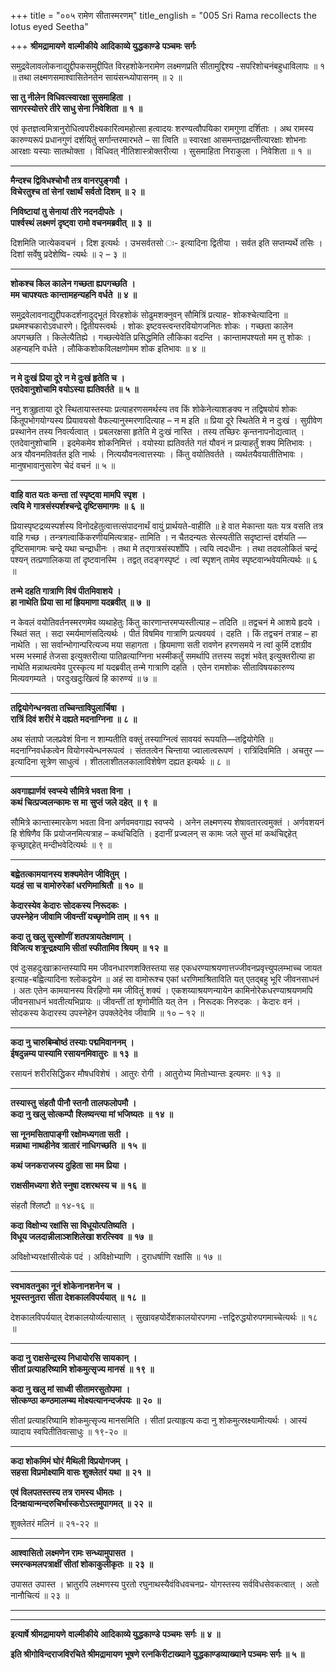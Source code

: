 +++
title = "००५ रामेण सीतास्मरणम्"
title_english = "005 Sri Rama recollects the lotus eyed Seetha"

+++
**श्रीमद्रामायणे** **वाल्मीकीये** **आदिकाव्ये युद्धकाण्डे** **पञ्चमः** **सर्गः**

समुद्रवेलावलोकनाद्युद्दीपकसमुद्दीपित विरहशोकेनरामेण लक्ष्मणप्रति सीतामुद्दिश्य -सपरिशोचनंबहुधाविलापः ॥ १ ॥ तथा लक्ष्मणसमाश्वासितेनतेन सायंसन्ध्योपासनम् ॥ २ ॥

**सा तु नीलेन विधिवत्स्वारक्षा सुसमाहिता** **।  
सागरस्योत्तरे तीरे साधु सेना निवेशिता** **॥** **१** **॥**

एवं कृतज्ञत्वमित्रानुरोधित्वपरीक्ष्यकारित्वमहोत्सा हत्वादयः शरण्यत्वौपयिका रामगुणा दर्शिताः । अथ रामस्य कारुण्यरूपं प्रधानगुणं दर्शयितुं सर्गान्तरमारभते – सा त्विति ॥ स्वारक्षा आसमन्ताद्रक्षन्तीत्यारक्षाः शोभनाः आरक्षाः यस्याः सातथोक्ता । विधिवत् नीतिशास्त्रोक्तरीत्या । सुसमाहिता निराकुला । निवेशिता ॥ १ ॥

****

**मैन्दश्च द्विविधश्चोभौ तत्र वानरपुङ्गवौ** **।  
विचेरतुश्च तां सेनां रक्षार्थं सर्वतो दिशम्** **॥** **२** **॥**

**निविष्टायां तु सेनायां तीरे नदनदीपतेः** **।  
पार्श्वस्थं लक्ष्मणं दृष्ट्वा रामो वचनमब्रवीत्** **॥** **३** **॥**

दिशमिति जात्येकवचनं । दिश इत्यर्थः । उभसर्वतसो ः- इत्यादिना द्वितीया । सर्वत इति सप्तम्यर्थे तसिः । दिशां सर्वेषु प्रदेशेष्वि- त्यर्थः ॥ २ – ३ ॥

****

**शोकश्च किल कालेन गच्छता ह्यपगच्छति** **।  
मम चापश्यतः कान्तामहन्यहनि वर्धते** **॥** **४** **॥**

समुद्रवेलावनाद्युद्दीपकदर्शनादुद्भूतं विरहशोकं सोढुमशक्नुवन् सौमित्रिं प्रत्याह- शोकश्चेत्यादिना ॥ प्रथमश्चकारोऽवधारणे। द्वितीयस्त्वर्थः । शोकः इष्टवस्त्वन्तरवियोगजनितः शोकः । गच्छता कालेन अपगच्छति । किलेत्यैतिह्ये । गच्छत्येवेति प्रसिद्धमिति लौकिका वदन्ति । कान्तामपश्यतो मम तु शोकः । अहन्यहनि वर्धते । लौकिकशोकविलक्षणोमम शोक इतिभावः ॥ ४ ॥

****

**न मे दुःखं प्रिया दूरे न मे दुःखं हृतेति च** **।  
एतदेवानुशोचामि वयोऽस्या ह्यतिवर्तते** **॥** **५** **॥**

ननु शत्रुहृताया दूरे स्थितायास्तस्याः प्रत्याहरणसमर्थस्य तव किं शोकेनेत्याशङक्य न तद्विषयोयं शोकः किंतूपभोगयोग्यस्य प्रियावयसो वैफल्यानुस्मरणादित्याह – न म इति ॥ प्रिया दूरे स्थितेति मे न दुःखं । सुग्रीवेण प्रस्थानेन तस्य निवर्त्यत्वात् । प्रबलरक्षसा हृतेति मे दुःखं नास्ति । तस्य तच्छिरः कृन्तनापनोद्यत्वात् । एतदेवानुशोचामि । इदमेकमेव शोकनिमित्तं । वयोस्या ह्यतिवर्तते गतं यौवनं न प्रत्याहर्तुं शक्य मितिभावः । अत्र यौवनमतिवर्तत इति नार्थः । नित्ययौवनत्वात्तस्याः । किंतु वयोतिवर्तते । व्यर्थतयैवयातीतिभावः । मानुषभावानुसारेण चेदं वचनं ॥ ५ ॥

****

**वाहि वात यतः कन्ता** **तां स्पृष्ट्वा मामपि** **स्पृश** **।  
त्वयि मे गात्रसंस्पर्शश्चन्द्रे दृष्टिसमागमः** **॥** **६** **॥**

प्रियास्पृष्टद्रव्यस्पर्शस्य विनोदहेतुत्वात्तत्संपादनार्थं वायुं प्रार्थयते-वाहीति ॥ हे वात मेकान्ता यतः यत्र वसति तत्र वाहि गच्छ । तन्त्रगत्वाकिंकरणीयमित्यत्राह- तामिति । न चैतदन्यतः सेत्स्यतीति सदृष्टान्तं दर्शयति — दृष्टिसमागमः चन्द्रे यथा चन्द्राधीनः । तथा मे तद्गात्रसंस्पर्शोपि । त्वयि त्वदधीनः । तथा तदवलोकितं चन्द्रं पश्यन् तत्प्रणालिकया तां दृष्टवानस्मि । तद्वत् तदङ्गस्पृष्टं । त्वां स्पृशन् तामेव स्पृष्टवान्भवेयमित्यर्थः ॥ ६ ॥

**तन्मे दहति गात्राणि विषं पीतमिवाशये** **।  
हा नाथेति प्रिया सा मां ह्रियमाणा यदब्रवीत्** **॥** **७** **॥**

न केवलं वयोतिवर्तनस्मरणमेव व्यथाहेतुः किंतु कारणान्तरमप्यस्तीत्याह – तदिति ॥ तद्वचनं मे आशये हृदये । स्थितं सत् । सदा स्मर्यमाणंसदित्यर्थः । पीतं विषमिव गात्राणि प्रत्यवयवं । दहति । किं तद्वचनं तत्राह – हा नाथेति । सा सर्वान्भोगान्परित्यज्य मया सहागता । ह्रियमाणा सती रावणेन हरणसमये न त्वां कुर्मि दशग्रीव भस्म भस्मार्ह तेजसा इत्युक्तरीत्या पातिव्रत्याग्निना भस्मीकर्तुं समर्थापि तत्तस्य सदृशं भवेत् इत्युक्तरीत्या हा नाथेति मन्नाथत्वमेव पुरस्कृत्य मां यदब्रवीत् तन्मे गात्राणि दहति । एतेन रामशोकः सीताविषयकारुण्य मित्यवगम्यते । परदुःखदुःखित्वं हि कारुण्यं ॥ ७ ॥

****

**तद्वियोगेन्धनवता तच्चिन्ताविपुलार्चिषा** **।  
रात्रिं दिवं शरीरं मे दह्यते मदनाग्निना** **॥** **८** **॥**

अथ संतापो जलप्रवेशं विना न शाम्यतीति वक्तुं तस्याग्नित्वं सावयवं रूपयति—तद्वियोगेति ॥ मदनाग्निवर्धकत्वेन वियोगस्येन्धनरूपत्वं । संततत्वेन चिन्ताया ज्वालात्वरूपणं । रात्रिंदिवमिति । अचतुर — इत्यादिना सूत्रेण साधुत्वं । शीतलाशीतलकालाविशेषेण दह्यत इत्यर्थः ॥ ८ ॥

****

**अवगाह्यार्णवं स्वप्स्ये सौमित्रे भवता विना** **।  
कथं चित्प्रज्वलन्कामः स** **मा** **सुप्तं जले दहेत्** **॥** **९** **॥**

सौमित्रे कान्तास्मारकेण भवता विना अर्णवमवगाह्य स्वप्स्ये । अनेन लक्ष्मणस्य शेषावतारत्वमुक्तं । अर्णवशयनं हि शेषिणैव किं प्रयोजनमित्यत्राह – कथंचिदिति । इदानीं प्रज्वलन् स कामः जले सुप्तं मां कथंचिद्दहेत् कृच्छ्राद्दहेत् मन्दीभवेदित्यर्थः ॥ ९ ॥

****

**बह्वेतत्कामयानस्य शक्यमेतेन जीवितुम्** **।  
यदहं सा च वामोरुरेकां धरणिमाश्रितौ** **॥** **१०** **॥**

**केदारस्येव केदारः सोदकस्य निरूदकः** **।  
उपस्नेहेन जीवामि जीवन्तीं यच्छृणोमि ताम्** **॥** **११** **॥**

**कदा तु खलु सुस्शोणीं शतपत्रायतेक्षणाम्** **।  
विजित्य शत्रून्द्रक्ष्यामि सीतां स्फीतामिव श्रियम्** **॥** **१२** **॥**

एवं दुःसहदुःखाक्रान्तस्यापि मम जीवनधारणशक्तिस्तया सह एकधरण्याश्रयणात्तज्जीवनप्रवृत्त्युपलम्भाच्च जायत इत्याह-बह्वित्यादिना श्लोकद्वयेन ॥ अहं सा वामोरूश्च एकां धरणिमाश्रिताविति यत् एतद्बहु भूरि जीवनसाधनं । अतः एतेन कामयानस्य विरहिणो मम जीवितुं शक्यं । एकशय्याश्रयणन्यायेन कामिनोरेकधरण्याश्रयणमपि जीवनसाधनं भवतीत्यभिप्रायः ॥ जीवन्तीं तां शृणोमीति यत् तेन । निरूदकः निरुदकः । केदारः वनं । सोदकस्य केदारस्य उपस्नेहेन उपक्लेदेनेव जीवामि ॥ १० – १२ ॥

****

**कदा नु चारुबिम्बोष्ठं तस्याः पद्ममिवाननम्** **।  
ईषदुन्नम्य पास्यामि रसायनमिवातुरः** **॥** **१३** **॥**

रसायनं शरीरसिद्धिकर मौषधविशेषं । आतुरः रोगी । आतुरोभ्य मितोभ्यान्तः इत्यमरः ॥ १३ ॥

****

**तस्यास्तु** **संहतौ पीनौ स्तनौ तालफलोपमौ** **।  
कदा नु खलु सोत्कम्पौ** **श्लिष्यन्त्या मां भजिष्यतः** **॥** **१४** **॥**

**सा नूनमसितापाङ्गी रक्षोमध्यगता सती** **।  
मन्नाथा नाथहीनेव त्रातारं नाधिगच्छति** **॥** **१५** **॥**

**कथं जनकराजस्य दुहिता सा मम प्रिया ।**

**राक्षसीमध्यगा शेते स्नुषा दशरथस्य च ॥** **१६** **॥**

संहतौ श्लिष्टौ ॥ १४-१६ ॥

**कदा विक्षोभ्य रक्षांसि सा विधूयोत्पतिष्यति** **।  
विधूय जलदान्नीलाञ्शशिलेखा शरत्स्विव** **॥** **१७** **॥**

अविक्षोभ्यरक्षांसीत्येकं पदं । अविक्षोभ्याणि । दुराधर्षाणि रक्षांसि ॥ १७ ॥

****

**स्वभावतनुका नूनं शोकेनानशनेन च** **।  
भूयस्तनुतरा** **सीता देशकालविपर्ययात्** **॥** **१८** **॥**

देशकालविपर्ययात् देशकालयोर्व्यत्यासात् । सुखावहयोर्देशकालयोरपगमा -त्तद्विरुद्धयोरुपगमाच्चेत्यर्थः ॥ १८ ॥

****

**कदा नु राक्षसेन्द्रस्य निधायोरसि सायकान्** **।  
सीतां प्रत्याहरिष्यामि शोकमुत्सृज्य मानसं** **॥** **१९** **॥**

**कदा नु खलु मां साध्वी सीतामरसुतोपमा** **।  
सोत्कण्ठा कण्ठमालम्ब्य मोक्ष्यत्यानन्दजंपयः** **॥** **२०** **॥**

सीतां प्रत्याहरिष्यामि शोकमुत्सृज्य मानसमिति । सीतां प्रत्याहृत्य कदा नु शोकमुत्स्रक्ष्यामीत्यर्थः । आस्यं व्यादाय स्वपितीतिवत्साधुः ॥ १९-२० ॥

****

**कदा शोकमिमं घोरं मैथिली विप्रयोगजम्** **।  
सहसा विप्रमोक्ष्यामि वासः शुक्लेतरं यथा** **॥** **२१** **॥**

**एवं विलपतस्तस्य तत्र रामस्य धीमतः** **।  
दिनक्षयान्मन्दरुचिर्भास्करोऽस्तमुपागमत्** **॥** **२२** **॥**

शुक्लेतरं मलिनं ॥ २१-२२ ॥

****

**आश्वासितो लक्ष्मणेन रामः सन्ध्यामुपासत** **।  
स्मरन्कमलपत्राक्षीं सीतां शोकाकुलीकृतः** **॥** **२३** **॥**

उपासत उपास्त । भ्रातुरपि लक्ष्मणस्य पुरतो रघुनाथस्यैवंविधवचनप्र- योगस्तस्य सर्वविधसेवकत्वात् । अतो नानौचित्यं ॥ २३ ॥

****

****

**इत्यार्षे श्रीमद्रामायणे** **वाल्मीकीये** **आदिकाव्ये युद्धकाण्डे** **पञ्चमः** **सर्गः ॥** **४** **॥**

**इति श्रीगोविन्दराजविरचिते श्रीमद्रामायण भूषणे रत्नकिरीटाख्याने युद्धकाण्डव्याख्याने पञ्चमः सर्गः ॥ ५ ॥**
